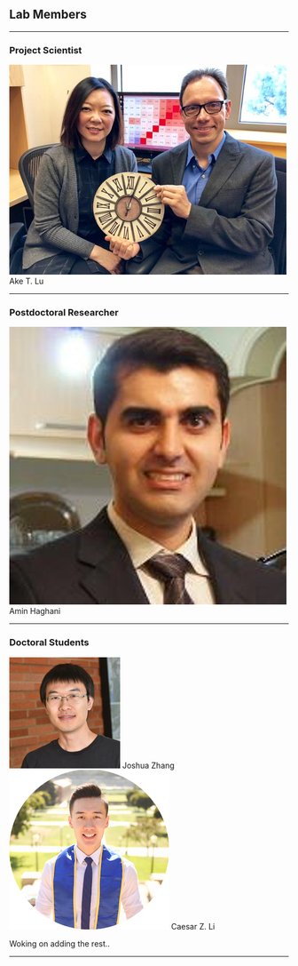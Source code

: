 ## Lab Members

---

### Project Scientist

<img src="images/ake.jpg?raw=true"/>
Ake T. Lu

---

### Postdoctoral Researcher

<img src="images/amin.jpg?raw=true"/>
Amin Haghani

---

### Doctoral Students

<img src="images/josh.jpg?raw=true"/>
Joshua Zhang

<img src="images/caesar.png?raw=true"/>
Caesar Z. Li

Woking on adding the rest..

---


